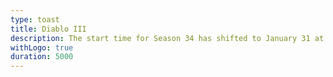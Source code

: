 ```yaml
---
type: toast
title: Diablo III
description: The start time for Season 34 has shifted to January 31 at 5 p.m. PST/CET/KST
withLogo: true
duration: 5000
---
```

